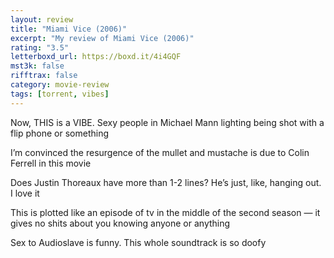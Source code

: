 ```yaml
---
layout: review
title: "Miami Vice (2006)"
excerpt: "My review of Miami Vice (2006)"
rating: "3.5"
letterboxd_url: https://boxd.it/4i4GQF
mst3k: false
rifftrax: false
category: movie-review
tags: [torrent, vibes]
---
```


Now, THIS is a VIBE. Sexy people in Michael Mann lighting being shot with a flip phone or something

I’m convinced the resurgence of the mullet and mustache is due to Colin Ferrell in this movie

Does Justin Thoreaux have more than 1-2 lines? He’s just, like, hanging out. I love it

This is plotted like an episode of tv in the middle of the second season — it gives no shits about you knowing anyone or anything

Sex to Audioslave is funny. This whole soundtrack is so doofy
